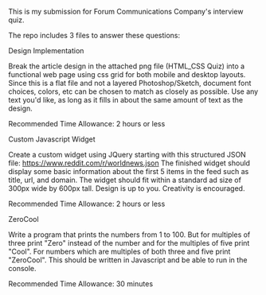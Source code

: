 This is my submission for Forum Communications Company's interview quiz.

The repo includes 3 files to answer these questions:

Design Implementation

Break the article design in the attached png file (HTML_CSS Quiz) into a functional web page using css grid for both mobile and desktop layouts. Since this is a flat file and not a layered Photoshop/Sketch, document font choices, colors, etc can be chosen to match as closely as possible. Use any text you'd like, as long as it fills in about the same amount of text as the design.

Recommended Time Allowance: 2 hours or less

Custom Javascript Widget

Create a custom widget using JQuery starting with this structured JSON file: https://www.reddit.com/r/worldnews.json
The finished widget should display some basic information about the first 5 items in the feed such as title, url, and domain.
The widget should fit within a standard ad size of 300px wide by 600px tall.
Design is up to you. Creativity is encouraged.

Recommended Time Allowance: 2 hours or less

ZeroCool

Write a program that prints the numbers from 1 to 100.
But for multiples of three print "Zero" instead of the number and for the multiples of five print "Cool".
For numbers which are multiples of both three and five print "ZeroCool".
This should be written in Javascript and be able to run in the console.

Recommended Time Allowance: 30 minutes
